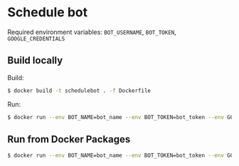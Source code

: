 # Schedule bot

Required environment variables: `BOT_USERNAME`, `BOT_TOKEN`, `GOOGLE_CREDENTIALS`

## Build locally

Build:
```bash
$ docker build -t schedulebot . -f Dockerfile
```

Run:
```bash
$ docker run --env BOT_NAME=bot_name --env BOT_TOKEN=bot_token --env GOOGLE_CREDENTIALS="credentials.json" -it schedulebot
```

## Run from Docker Packages

```bash
$ docker run --env BOT_NAME=bot_name --env BOT_TOKEN=bot_token --env GOOGLE_CREDENTIALS="credentials.json" -it ghcr.io/whereismidel/shedulebotjava:main
```
